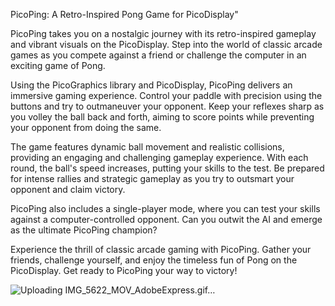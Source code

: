 PicoPing: A Retro-Inspired Pong Game for PicoDisplay"

PicoPing takes you on a nostalgic journey with its retro-inspired gameplay and vibrant visuals on the PicoDisplay. Step into the world of classic arcade games as you compete against a friend or challenge the computer in an exciting game of Pong.

Using the PicoGraphics library and PicoDisplay, PicoPing delivers an immersive gaming experience. Control your paddle with precision using the buttons and try to outmaneuver your opponent. Keep your reflexes sharp as you volley the ball back and forth, aiming to score points while preventing your opponent from doing the same.

The game features dynamic ball movement and realistic collisions, providing an engaging and challenging gameplay experience. With each round, the ball's speed increases, putting your skills to the test. Be prepared for intense rallies and strategic gameplay as you try to outsmart your opponent and claim victory.

PicoPing also includes a single-player mode, where you can test your skills against a computer-controlled opponent. Can you outwit the AI and emerge as the ultimate PicoPing champion?

Experience the thrill of classic arcade gaming with PicoPing. Gather your friends, challenge yourself, and enjoy the timeless fun of Pong on the PicoDisplay. Get ready to PicoPing your way to victory!

![Uploading IMG_5622_MOV_AdobeExpress.gif…]()
